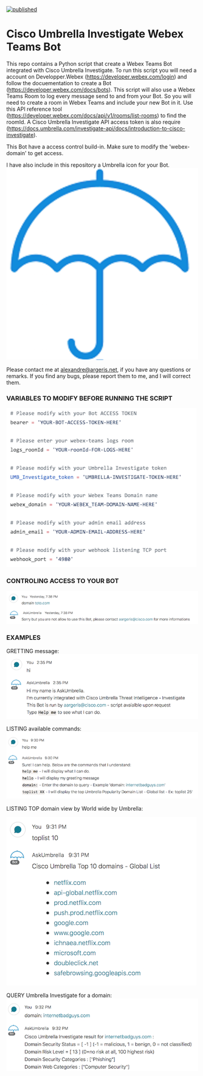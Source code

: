 [![published](https://static.production.devnetcloud.com/codeexchange/assets/images/devnet-published.svg)](https://developer.cisco.com/codeexchange/github/repo/tekgourou/Cisco-FMC-API-user-context)
         
# Cisco Umbrella Investigate Webex Teams Bot
  
This repo contains a Python script that create a Webex Teams Bot integrated with Cisco Umbrella Investigate. To run this script you will need a account on Developper.Webex (https://developer.webex.com/login) and follow the docuementation to create a Bot (https://developer.webex.com/docs/bots). This script will also use a Webex Teams Room to log every message send to and from your Bot. So you will need to create a room in Webex Teams and include your new Bot in it. Use this API reference tool (https://developer.webex.com/docs/api/v1/rooms/list-rooms) to find the roomId. A Cisco Umbrella Investigate API access token is also require (https://docs.umbrella.com/investigate-api/docs/introduction-to-cisco-investigate).

This Bot have a access control build-in. Make sure to modify the 'webex-domain' to get access.

I have also include in this repository a Umbrella icon for your Bot.
![image](./umbrella.png)

Please contact me at alexandre@argeris.net, if you have any questions or remarks. If you find any bugs, please report them to me, and I will correct them. 
  
### VARIABLES TO MODIFY BEFORE RUNNING THE SCRIPT
  
![image](./variables.png)

### CONTROLING ACCESS TO YOUR BOT
![image](./domain-restriction.png)

### EXAMPLES
GRETTING message:
![image](./hi-cmd.png)

LISTING available commands:
![image](./helpme-cmd.png)

LISTING TOP domain view by World wide by Umbrella:

![image](./toplist-cmd.png)

QUERY Umbrella Investigate for a domain:
![image](./domain-cmd.png)
